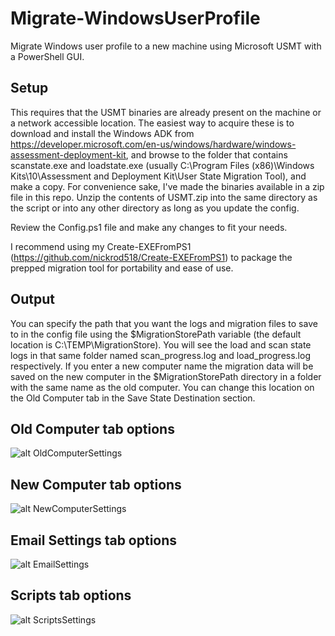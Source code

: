 # Migrate-WindowsUserProfile
Migrate Windows user profile to a new machine using Microsoft USMT with a PowerShell GUI.

## Setup
This requires that the USMT binaries are already present on the machine or a network accessible location. The easiest way to acquire these is to download and install the Windows ADK from https://developer.microsoft.com/en-us/windows/hardware/windows-assessment-deployment-kit, and browse to the folder that contains scanstate.exe and loadstate.exe (usually C:\Program Files (x86)\Windows Kits\10\Assessment and Deployment Kit\User State Migration Tool), and make a copy. For convenience sake, I've made the binaries available in a zip file in this repo. Unzip the contents of USMT.zip into the same directory as the script or into any other directory as long as you update the config.

Review the Config.ps1 file and make any changes to fit your needs.

I recommend using my Create-EXEFromPS1 (https://github.com/nickrod518/Create-EXEFromPS1) to package the prepped migration tool for portability and ease of use.

## Output
You can specify the path that you want the logs and migration files to save to in the config file using the $MigrationStorePath variable (the default location is C:\TEMP\MigrationStore). You will see the load and scan state logs in that same folder named scan_progress.log and load_progress.log respectively. If you enter a new computer name the migration data will be saved on the new computer in the $MigrationStorePath directory in a folder with the same name as the old computer. You can change this location on the Old Computer tab in the Save State Destination section.

## Old Computer tab options
![alt OldComputerSettings](https://github.com/nickrod518/Migrate-WindowsUserProfile/blob/master/images/OldComputer.png)

## New Computer tab options
![alt NewComputerSettings](https://github.com/nickrod518/Migrate-WindowsUserProfile/blob/master/images/NewComputer.png)

## Email Settings tab options
![alt EmailSettings](https://github.com/nickrod518/Migrate-WindowsUserProfile/blob/master/images/EmailSettings.png)

## Scripts tab options
![alt ScriptsSettings](https://github.com/nickrod518/Migrate-WindowsUserProfile/blob/master/images/Scripts.png)